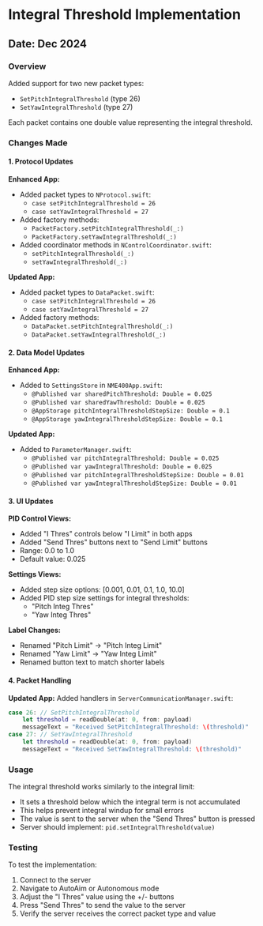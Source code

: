 # Integral Threshold Implementation

## Date: Dec 2024

### Overview
Added support for two new packet types:
- `SetPitchIntegralThreshold` (type 26)
- `SetYawIntegralThreshold` (type 27)

Each packet contains one double value representing the integral threshold.

### Changes Made

#### 1. Protocol Updates

**Enhanced App:**
- Added packet types to `NProtocol.swift`:
  - `case setPitchIntegralThreshold = 26`
  - `case setYawIntegralThreshold = 27`
- Added factory methods:
  - `PacketFactory.setPitchIntegralThreshold(_:)`
  - `PacketFactory.setYawIntegralThreshold(_:)`
- Added coordinator methods in `NControlCoordinator.swift`:
  - `setPitchIntegralThreshold(_:)`
  - `setYawIntegralThreshold(_:)`

**Updated App:**
- Added packet types to `DataPacket.swift`:
  - `case setPitchIntegralThreshold = 26`
  - `case setYawIntegralThreshold = 27`
- Added factory methods:
  - `DataPacket.setPitchIntegralThreshold(_:)`
  - `DataPacket.setYawIntegralThreshold(_:)`

#### 2. Data Model Updates

**Enhanced App:**
- Added to `SettingsStore` in `NME400App.swift`:
  - `@Published var sharedPitchThreshold: Double = 0.025`
  - `@Published var sharedYawThreshold: Double = 0.025`
  - `@AppStorage pitchIntegralThresholdStepSize: Double = 0.1`
  - `@AppStorage yawIntegralThresholdStepSize: Double = 0.1`

**Updated App:**
- Added to `ParameterManager.swift`:
  - `@Published var pitchIntegralThreshold: Double = 0.025`
  - `@Published var yawIntegralThreshold: Double = 0.025`
  - `@Published var pitchIntegralThresholdStepSize: Double = 0.01`
  - `@Published var yawIntegralThresholdStepSize: Double = 0.01`

#### 3. UI Updates

**PID Control Views:**
- Added "I Thres" controls below "I Limit" in both apps
- Added "Send Thres" buttons next to "Send Limit" buttons
- Range: 0.0 to 1.0
- Default value: 0.025

**Settings Views:**
- Added step size options: [0.001, 0.01, 0.1, 1.0, 10.0]
- Added PID step size settings for integral thresholds:
  - "Pitch Integ Thres"
  - "Yaw Integ Thres"

**Label Changes:**
- Renamed "Pitch Limit" → "Pitch Integ Limit"
- Renamed "Yaw Limit" → "Yaw Integ Limit"
- Renamed button text to match shorter labels

#### 4. Packet Handling

**Updated App:**
Added handlers in `ServerCommunicationManager.swift`:
```swift
case 26: // SetPitchIntegralThreshold
    let threshold = readDouble(at: 0, from: payload)
    messageText = "Received SetPitchIntegralThreshold: \(threshold)"
case 27: // SetYawIntegralThreshold
    let threshold = readDouble(at: 0, from: payload)
    messageText = "Received SetYawIntegralThreshold: \(threshold)"
```

### Usage

The integral threshold works similarly to the integral limit:
- It sets a threshold below which the integral term is not accumulated
- This helps prevent integral windup for small errors
- The value is sent to the server when the "Send Thres" button is pressed
- Server should implement: `pid.setIntegralThreshold(value)`

### Testing

To test the implementation:
1. Connect to the server
2. Navigate to AutoAim or Autonomous mode
3. Adjust the "I Thres" value using the +/- buttons
4. Press "Send Thres" to send the value to the server
5. Verify the server receives the correct packet type and value 